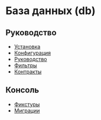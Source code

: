 База данных (db)
===

## Руководство

* [Установка](install.md)
* [Конфигурация](config.md)
* [Руководство](guide.md)
* [Фильтры](filter.md)
* [Контракты](contract.md)

## Консоль

* [Фикстуры](console-fixture.md)
* [Миграции](console-migration.md)
